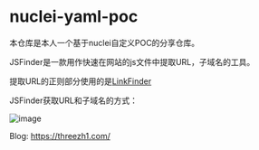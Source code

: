 # nuclei-yaml-poc

本仓库是本人一个基于nuclei自定义POC的分享仓库。

JSFinder是一款用作快速在网站的js文件中提取URL，子域名的工具。

提取URL的正则部分使用的是[LinkFinder](https://github.com/GerbenJavado/LinkFinder) 

JSFinder获取URL和子域名的方式：

![image](https://i.loli.net/2020/05/24/R2fImgNZHPkvhEj.png)

Blog: https://threezh1.com/
